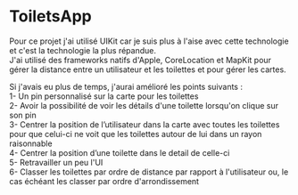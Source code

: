 # ToiletsApp

Pour ce projet j'ai utilisé UIKit car je suis plus à l'aise avec cette technologie et c'est la technologie la plus répandue.  
J'ai utilisé des frameworks natifs d'Apple, CoreLocation et MapKit pour gérer la distance entre un utilisateur et les toilettes et pour gérer les cartes.  

Si j'avais eu plus de temps, j'aurai amélioré les points suivants :  
1- Un pin personnalisé sur la carte pour les toilettes  
2- Avoir la possibilité de voir les détails d'une toilette lorsqu'on clique sur son pin  
3- Centrer la position de l’utilisateur dans la carte avec toutes les toilettes pour que celui-ci ne voit que les toilettes autour de lui dans un rayon raisonnable  
4- Centrer la position d’une toilette dans le detail de celle-ci  
5- Retravailler un peu l'UI    
6- Classer les toilettes par ordre de distance par rapport à l'utilisateur ou, le cas échéant les classer par ordre d'arrondissement

